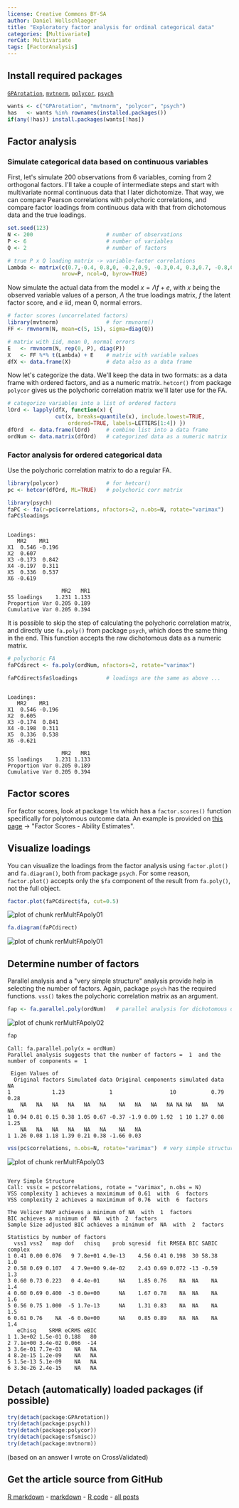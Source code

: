 ```yaml
---
license: Creative Commons BY-SA
author: Daniel Wollschlaeger
title: "Exploratory factor analysis for ordinal categorical data"
categories: [Multivariate]
rerCat: Multivariate
tags: [FactorAnalysis]
---
```





Install required packages
-------------------------

[`GPArotation`](http://cran.r-project.org/package=GPArotation), [`mvtnorm`](http://cran.r-project.org/package=mvtnorm), [`polycor`](http://cran.r-project.org/package=polycor), [`psych`](http://cran.r-project.org/package=psych)


```r
wants <- c("GPArotation", "mvtnorm", "polycor", "psych")
has   <- wants %in% rownames(installed.packages())
if(any(!has)) install.packages(wants[!has])
```

Factor analysis
-------------------------

### Simulate categorical data based on continuous variables

First, let's simulate 200 observations from 6 variables, coming from 2 orthogonal factors. I'll take a couple of intermediate steps and start with multivariate normal continuous data that I later dichotomize. That way, we can compare Pearson correlations with polychoric correlations, and compare factor loadings from continuous data with that from dichotomous data and the true loadings.


```r
set.seed(123)
N <- 200                       # number of observations
P <- 6                         # number of variables
Q <- 2                         # number of factors

# true P x Q loading matrix -> variable-factor correlations
Lambda <- matrix(c(0.7,-0.4, 0.8,0, -0.2,0.9, -0.3,0.4, 0.3,0.7, -0.8,0.1),
                 nrow=P, ncol=Q, byrow=TRUE)
```

Now simulate the actual data from the model $x = \Lambda f + e$, with $x$ being the observed variable values of a person, $\Lambda$ the true loadings matrix, $f$ the latent factor score, and $e$ iid, mean 0, normal errors.


```r
# factor scores (uncorrelated factors)
library(mvtnorm)               # for rmvnorm()
FF <- rmvnorm(N, mean=c(5, 15), sigma=diag(Q))

# matrix with iid, mean 0, normal errors
E   <- rmvnorm(N, rep(0, P), diag(P))
X   <- FF %*% t(Lambda) + E    # matrix with variable values
dfX <- data.frame(X)           # data also as a data frame
```

Now let's categorize the data. We'll keep the data in two formats: as a data frame with ordered factors, and as a numeric matrix. `hetcor()` from package `polycor` gives us the polychoric correlation matrix we'll later use for the FA.


```r
# categorize variables into a list of ordered factors
lOrd <- lapply(dfX, function(x) {
               cut(x, breaks=quantile(x), include.lowest=TRUE,
                   ordered=TRUE, labels=LETTERS[1:4]) })
dfOrd  <- data.frame(lOrd)     # combine list into a data frame
ordNum <- data.matrix(dfOrd)   # categorized data as a numeric matrix
```

### Factor analysis for ordered categorical data

Use the polychoric correlation matrix to do a regular FA.


```r
library(polycor)               # for hetcor()
pc <- hetcor(dfOrd, ML=TRUE)   # polychoric corr matrix
```


```r
library(psych)
faPC <- fa(r=pc$correlations, nfactors=2, n.obs=N, rotate="varimax")
faPC$loadings
```

```

Loadings:
   MR2    MR1   
X1  0.546 -0.196
X2  0.607       
X3 -0.173  0.842
X4 -0.197  0.311
X5  0.336  0.537
X6 -0.619       

                 MR2   MR1
SS loadings    1.231 1.133
Proportion Var 0.205 0.189
Cumulative Var 0.205 0.394
```

It is possible to skip the step of calculating the polychoric correlation matrix, and directly use `fa.poly()` from package `psych`, which does the same thing in the end. This function accepts the raw dichotomous data as a numeric matrix.


```r
# polychoric FA
faPCdirect <- fa.poly(ordNum, nfactors=2, rotate="varimax")
```


```r
faPCdirect$fa$loadings         # loadings are the same as above ...
```

```

Loadings:
   MR2    MR1   
X1  0.546 -0.196
X2  0.605       
X3 -0.174  0.841
X4 -0.198  0.311
X5  0.336  0.538
X6 -0.621       

                 MR2   MR1
SS loadings    1.231 1.133
Proportion Var 0.205 0.189
Cumulative Var 0.205 0.394
```

Factor scores
-------------------------

For factor scores, look at package `ltm` which has a `factor.scores()` function specifically for polytomous outcome data. An example is provided on [this page](http://eur.academia.edu/DimitrisRizopoulos/Teaching) -> "Factor Scores - Ability Estimates".

Visualize loadings
-------------------------

You can visualize the loadings from the factor analysis using `factor.plot()` and `fa.diagram()`, both from package `psych`. For some reason, `factor.plot()` accepts only the `$fa` component of the result from `fa.poly()`, not the full object.


```r
factor.plot(faPCdirect$fa, cut=0.5)
```

![plot of chunk rerMultFApoly01](../content/assets/figure/rerMultFApoly01-1.png) 

```r
fa.diagram(faPCdirect)
```

![plot of chunk rerMultFApoly01](../content/assets/figure/rerMultFApoly01-2.png) 

Determine number of factors
-------------------------

Parallel analysis and a "very simple structure" analysis provide help in selecting the number of factors. Again, package `psych` has the required functions. `vss()` takes the polychoric correlation matrix as an argument.


```r
fap <- fa.parallel.poly(ordNum)   # parallel analysis for dichotomous data
```

![plot of chunk rerMultFApoly02](../content/assets/figure/rerMultFApoly02-1.png) 


```r
fap
```

```
Call: fa.parallel.poly(x = ordNum)
Parallel analysis suggests that the number of factors =  1  and the number of components =  1 

 Eigen Values of 
  Original factors Simulated data Original components simulated data   NA
1             1.23              1                  10           0.79 0.28
    NA   NA   NA   NA   NA   NA    NA   NA   NA   NA NA NA   NA   NA   NA
1 0.94 0.81 0.15 0.38 1.05 0.67 -0.37 -1.9 0.09 1.92  1 10 1.27 0.08 1.25
    NA   NA   NA   NA   NA   NA    NA   NA
1 1.26 0.08 1.18 1.39 0.21 0.38 -1.66 0.03
```

```r
vss(pc$correlations, n.obs=N, rotate="varimax")  # very simple structure
```

![plot of chunk rerMultFApoly03](../content/assets/figure/rerMultFApoly03-1.png) 

```

Very Simple Structure
Call: vss(x = pc$correlations, rotate = "varimax", n.obs = N)
VSS complexity 1 achieves a maximimum of 0.61  with  6  factors
VSS complexity 2 achieves a maximimum of 0.76  with  6  factors

The Velicer MAP achieves a minimum of NA  with  1  factors 
BIC achieves a minimum of  NA  with  2  factors
Sample Size adjusted BIC achieves a minimum of  NA  with  2  factors

Statistics by number of factors 
  vss1 vss2   map dof   chisq    prob sqresid  fit RMSEA BIC SABIC complex
1 0.41 0.00 0.076   9 7.8e+01 4.9e-13    4.56 0.41 0.198  30 58.38     1.0
2 0.58 0.69 0.107   4 7.9e+00 9.4e-02    2.43 0.69 0.072 -13 -0.59     1.3
3 0.60 0.73 0.223   0 4.4e-01      NA    1.85 0.76    NA  NA    NA     1.4
4 0.60 0.69 0.400  -3 0.0e+00      NA    1.67 0.78    NA  NA    NA     1.6
5 0.56 0.75 1.000  -5 1.7e-13      NA    1.31 0.83    NA  NA    NA     1.5
6 0.61 0.76    NA  -6 0.0e+00      NA    0.85 0.89    NA  NA    NA     1.4
   eChisq    SRMR eCRMS eBIC
1 1.3e+02 1.5e-01 0.188   80
2 7.1e+00 3.4e-02 0.066  -14
3 3.6e-01 7.7e-03    NA   NA
4 8.2e-15 1.2e-09    NA   NA
5 1.5e-13 5.1e-09    NA   NA
6 3.3e-26 2.4e-15    NA   NA
```

Detach (automatically) loaded packages (if possible)
-------------------------


```r
try(detach(package:GPArotation))
try(detach(package:psych))
try(detach(package:polycor))
try(detach(package:sfsmisc))
try(detach(package:mvtnorm))
```

(based on an answer I wrote on CrossValidated)

Get the article source from GitHub
----------------------------------------------

[R markdown](https://github.com/dwoll/RExRepos/raw/master/Rmd/multFApoly.Rmd) - [markdown](https://github.com/dwoll/RExRepos/raw/master/md/multFApoly.md) - [R code](https://github.com/dwoll/RExRepos/raw/master/R/multFApoly.R) - [all posts](https://github.com/dwoll/RExRepos/)
